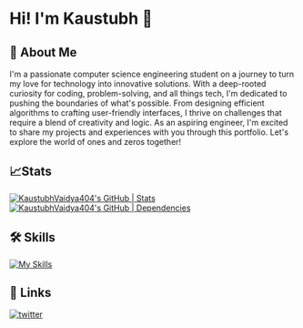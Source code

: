 
# Hi! I'm Kaustubh 👋

## 🚀 About Me
I'm a passionate computer science engineering student on a journey to turn my love for technology into innovative solutions. With a deep-rooted curiosity for coding, problem-solving, and all things tech, I'm dedicated to pushing the boundaries of what's possible. From designing efficient algorithms to crafting user-friendly interfaces, I thrive on challenges that require a blend of creativity and logic. As an aspiring engineer, I'm excited to share my projects and experiences with you through this portfolio. Let's explore the world of ones and zeros together!

## 📈Stats

<!-- [![Anurag's GitHub stats](https://github-readme-stats.vercel.app/api?username=KaustubhVaidya404&show_icons=true&theme=tokyonight)](https://github.com/anuraghazra/github-readme-stats) -->
[![KaustubhVaidya404's GitHub | Stats](https://stats.quine.sh/KaustubhVaidya404/github?theme=dark)](https://quine.sh?utm_source=widgets&utm_campaign=KaustubhVaidya404)
[![KaustubhVaidya404's GitHub | Dependencies](https://stats.quine.sh/KaustubhVaidya404/dependencies?theme=dark)](https://quine.sh?utm_source=widgets&utm_campaign=KaustubhVaidya404)

## 🛠 Skills
[![My Skills](https://skillicons.dev/icons?i=html,css,dart,java,js,py,postman,flutter,django,nodejs,express,firebase,mongodb,tensorflow,git,androidstudio,mysql,react,tailwind&theme=dark)](https://skillicons.dev)
 
## 🔗 Links
[![twitter](https://img.shields.io/badge/twitter-1DA1F2?style=for-the-badge&logo=twitter&logoColor=white)](https://twitter.com/Vaidya404/likes)
